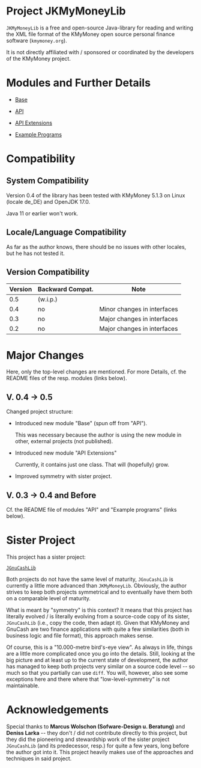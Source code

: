 Project JKMyMoneyLib
=====================

`JKMyMoneyLib` is a free and open-source Java-library for reading and writing the XML file format of the KMyMoney open source personal finance software (`kmymoney.org`).

It is not directly affiliated with / sponsored or coordinated by the developers of the KMyMoney project.

# Modules and Further Details

* [Base](https://github.com/jross765/jkmymoneylib/tree/master/kmymoney-base/README.md)

* [API](https://github.com/jross765/jkmymoneylib/tree/master/kmymoney-api/README.md)

* [API Extensions](https://github.com/jross765/jkmymoneylib/tree/master/kmymoney-api-ext/README.md)

* [Example Programs](https://github.com/jross765/jkmymoneylib/tree/master/kmymoney-api-examples/README.md)

# Compatibility
## System Compatibility
Version 0.4 of the library has been tested with 
KMyMoney 5.1.3 on Linux (locale de_DE) and 
OpenJDK 17.0.

Java 11 or earlier won't work.

## Locale/Language Compatibility
As far as the author knows, there should be no issues with other locales, 
but he has not tested it.

## Version Compatibility
| Version | Backward Compat. | Note                           |
|---------|------------------|--------------------------------|
| 0.5     | (w.i.p.)         |                                |
| 0.4     | no               | Minor changes in interfaces    |
| 0.3     | no               | Major changes in interfaces    |
| 0.2     | no               | Major changes in interfaces    |

# Major Changes
Here, only the top-level changes are mentioned. For more Details, cf. the README files of the resp. modules (links below).

## V. 0.4 &rarr; 0.5
Changed project structure:

* Introduced new module "Base" (spun off from "API").

	This was necessary because the author is using the new module in other, external projects (not published).

* Introduced new module "API Extensions"

	Currently, it contains just one class. That will (hopefully) grow.

* Improved symmetry with sister project.

## V. 0.3 &rarr; 0.4 and Before
Cf. the README file of modules "API" and "Example programs" (links below).

# Sister Project
This project has a sister project: 

[`JGnuCashLib`](https://github.com/jross765/jgnucashlib)

Both projects do not have the same level of maturity, `JGnuCashLib` is currently a little more 
advanced than `JKMyMoneyLib`. Obviously, the author strives to keep both projects symmetrical 
and to eventually have them both on a comparable level of maturity.

What is meant by "symmetry" is this context? It means that this project has literally evolved / 
is literally evolving from a source-code copy of its sister, `JGnuCashLib` (i.e., copy the code, 
then adapt it). Given that KMyMoney and GnuCash are two finance applications with quite a few 
similarities (both in business logic and file format), this approach makes sense. 

Of course, this is a "10.000-metre bird's-eye view". As always in life, things are a little more
complicated once you go into the details. Still, looking at the big picture and at least 
up to the current state of development, the author has managed to keep both projects very 
similar on a source code level -- so much so that you partially can use `diff`. You will, 
however, also see some exceptions here and there where that "low-level-symmetry" is not 
maintainable.

# Acknowledgements

Special thanks to **Marcus Wolschon (Sofware-Design u. Beratung)** and **Deniss Larka** -- 
they don't / did not contribute directly to this project, but they did the pioneering and 
stewardship work of the sister project `JGnuCashLib` (and its predecessor, resp.) for quite
 a few years, long before the author got into it. This project heavily makes use of the 
approaches and techniques in said project.

